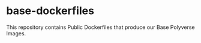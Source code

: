 # base-dockerfiles
This repository contains Public Dockerfiles that produce our Base Polyverse Images.
